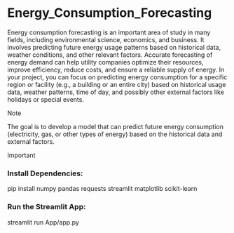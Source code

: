 # Energy_Consumption_Forecasting
Energy consumption forecasting is an important area of study in many fields, including environmental science, economics, and business. It involves predicting future energy usage patterns based on historical data, weather conditions, and other relevant factors. Accurate forecasting of energy demand can help utility companies optimize their resources, improve efficiency, reduce costs, and ensure a reliable supply of energy.
In your project, you can focus on predicting energy consumption for a specific region or facility (e.g., a building or an entire city) based on historical usage data, weather patterns, time of day, and possibly other external factors like holidays or special events.

>[!NOTE]
>The goal is to develop a model that can predict future energy consumption (electricity, gas, or other types of energy) based on the historical data and external factors.

>[!IMPORTANT]
>### Install Dependencies:
>pip install numpy pandas requests streamlit matplotlib scikit-learn
>### Run the Streamlit App:
>streamlit run App/app.py
